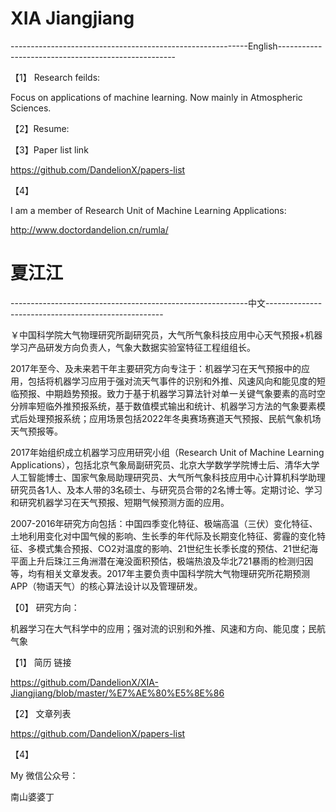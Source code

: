 # XIA Jiangjiang

-----------------------------------------------------------English----------------------------------------------------

【1】 Research feilds:

Focus on applications of machine learning. Now mainly in Atmospheric Sciences.


【2】Resume:




【3】Paper list link


https://github.com/DandelionX/papers-list



【4】

I am a member of Research Unit of Machine Learning Applications:


http://www.doctordandelion.cn/rumla/



# 夏江江

-----------------------------------------------------------中文----------------------------------------------------

￥中国科学院大气物理研究所副研究员，大气所气象科技应用中心天气预报+机器学习产品研发方向负责人，气象大数据实验室特征工程组组长。

2017年至今、及未来若干年主要研究方向专注于：机器学习在天气预报中的应用，包括将机器学习应用于强对流天气事件的识别和外推、风速风向和能见度的短临预报、中期趋势预报。致力于基于机器学习算法针对单一关键气象要素的高时空分辨率短临外推预报系统，基于数值模式输出和统计、机器学习方法的气象要素模式后处理预报系统；应用场景包括2022年冬奥赛场赛道天气预报、民航气象机场天气预报等。

2017年始组织成立机器学习应用研究小组（Research Unit of Machine Learning Applications），包括北京气象局副研究员、北京大学数学学院博士后、清华大学人工智能博士、国家气象局助理研究员、大气所气象科技应用中心计算机科学助理研究员各1人、及本人带的3名硕士、与研究员合带的2名博士等。定期讨论、学习和研究机器学习在天气预报、短期气候预测方面的应用。

2007-2016年研究方向包括：中国四季变化特征、极端高温（三伏）变化特征、土地利用变化对中国气候的影响、生长季的年代际及长期变化特征、雾霾的变化特征、多模式集合预报、CO2对温度的影响、21世纪生长季长度的预估、21世纪海平面上升后珠江三角洲潜在淹没面积预估，极端热浪及华北721暴雨的检测归因等，均有相关文章发表。2017年主要负责中国科学院大气物理研究所花期预测APP（物语天气）的核心算法设计以及管理研发。



【0】 研究方向：

机器学习在大气科学中的应用；强对流的识别和外推、风速和方向、能见度；民航气象


【1】 简历 链接

https://github.com/DandelionX/XIA-Jiangjiang/blob/master/%E7%AE%80%E5%8E%86


【2】 文章列表

https://github.com/DandelionX/papers-list


【4】

My 微信公众号：

南山婆婆丁











